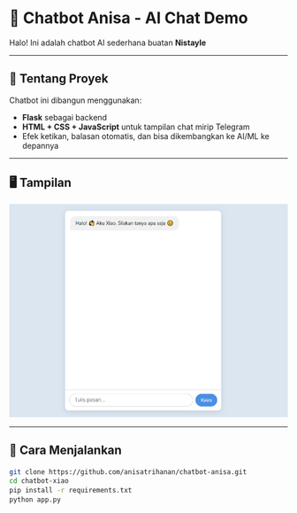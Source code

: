 # 🤖 Chatbot Anisa - AI Chat Demo

Halo! Ini adalah chatbot AI sederhana buatan **Nistayle**

---

## 🧠 Tentang Proyek

Chatbot ini dibangun menggunakan:
- **Flask** sebagai backend
- **HTML + CSS + JavaScript** untuk tampilan chat mirip Telegram
- Efek ketikan, balasan otomatis, dan bisa dikembangkan ke AI/ML ke depannya

---

## 🖥️ Tampilan
![Screenshot Chatbot](Screenshot(210).png)

---

## 🚀 Cara Menjalankan

```bash
git clone https://github.com/anisatrihanan/chatbot-anisa.git
cd chatbot-xiao
pip install -r requirements.txt
python app.py
